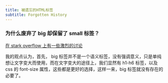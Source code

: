 ```yaml
---
title: 被遗忘的HTML标签
subtitle: Forgotten History
---
```


### 为什么废弃了 big 却保留了 small 标签？

[在 stark overflow 上有一些激烈的讨论](https://stackoverflow.com/questions/2260024/why-big-is-not-in-html-5-tag-list-while-small-is)

我的观点认为，首先， big 标签并不是一个语义标签，没有强调意义，只是单纯想让文字变大而使用，而在文字变大的途径上，我们显然有 h1-h6 标签，以及 css 的 font-size 属性，这些都是更好的选择，这样一来，big 标签就没有存在的必要了。
